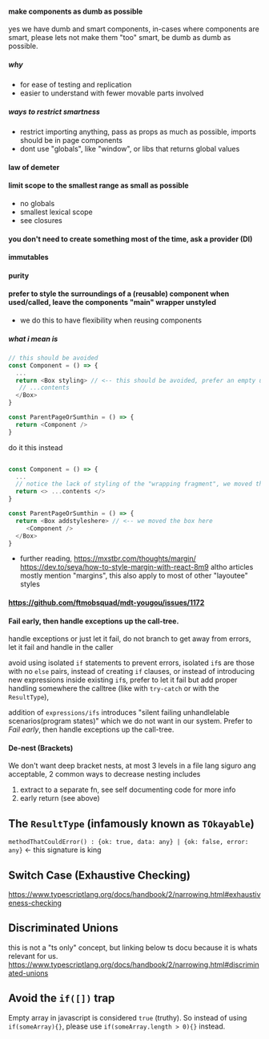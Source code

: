 #### make components as dumb as possible
yes we have dumb and smart components, in-cases where components are smart, please lets not make them "too" smart, be dumb as dumb as possible.
##### why
- for ease of testing and replication
- easier to understand with fewer movable parts involved
##### ways to restrict smartness
- restrict importing anything, pass as props as much as possible, imports should be in page components
- dont use "globals", like "window", or libs that returns global values

#### law of demeter
#### limit scope to the smallest range as small as possible
- no globals
- smallest lexical scope
- see closures
#### you don't need to create something most of the time, ask a provider (DI)
#### immutables
#### purity 
#### prefer to style the surroundings of a (reusable) component when used/called, leave the components "main" wrapper unstyled
- we do this to have flexibility when reusing components

##### what i mean is

```ts
// this should be avoided
const Component = () => {
  ...
  return <Box styling> // <-- this should be avoided, prefer an empty unstyled frag or unstyled container
   // ...contents 
  </Box>
}

const ParentPageOrSumthin = () => {
  return <Component />
}
```
do it this instead

```ts

const Component = () => {
  ...
  // notice the lack of styling of the "wrapping fragment", we moved the "Box" of above to the calling component, see below
  return <> ...contents </>
}

const ParentPageOrSumthin = () => {
  return <Box addstyleshere> // <-- we moved the box here 
     <Component />
  </Box>
}
```
- further reading, https://mxstbr.com/thoughts/margin/ https://dev.to/seya/how-to-style-margin-with-react-8m9 altho articles mostly mention "margins", this also apply to most of other "layoutee" styles

#### https://github.com/ftmobsquad/mdt-yougou/issues/1172

#### Fail early, then handle exceptions up the call-tree.
handle exceptions or just let it fail, do not branch to get away from errors, let it fail and handle in the caller

avoid using isolated `if` statements to prevent errors, isolated `if`s are those with no `else` pairs, instead of creating `if` clauses, or instead of introducing new expressions inside existing `if`s, prefer to let it fail but add proper handling somewhere the calltree (like with `try-catch` or with the `ResultType`),

addition of `expressions/ifs` introduces "silent failing unhandlelable scenarios(program states)" which we do not want in our system. Prefer to *Fail early*, then handle exceptions up the call-tree.

#### De-nest (Brackets)
We don't want deep bracket nests, at most 3 levels in a file lang siguro ang acceptable, 
2 common ways to decrease nesting includes
1. extract to a separate fn, see self documenting code for more info
2. early return (see above)

## The `ResultType` (infamously known as `TOkayable`)
`methodThatCouldError() : {ok: true, data: any} | {ok: false, error: any}` <- this signature is king

## Switch Case (Exhaustive Checking)
https://www.typescriptlang.org/docs/handbook/2/narrowing.html#exhaustiveness-checking

## Discriminated Unions
this is not a "ts only" concept, but linking below ts docu because it is whats relevant for us.
https://www.typescriptlang.org/docs/handbook/2/narrowing.html#discriminated-unions

## Avoid the `if([])` trap
Empty array in javascript is considered `true` (truthy). So instead of using `if(someArray){}`, please use `if(someArray.length > 0){}` instead.
